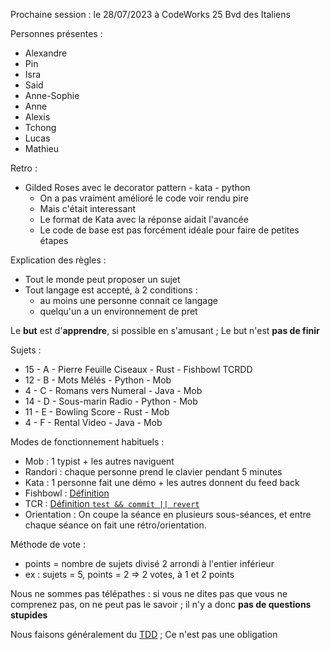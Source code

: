 Prochaine session : le 28/07/2023 à CodeWorks 25 Bvd des Italiens

Personnes présentes :
- Alexandre
- Pin
- Isra
- Said
- Anne-Sophie
- Anne
- Alexis
- Tchong
- Lucas
- Mathieu

Retro :
- Gilded Roses avec le decorator pattern - kata - python
  - On a pas vraiment amélioré le code voir rendu pire
  - Mais c'était interessant
  - Le format de Kata avec la réponse aidait l'avancée
  - Le code de base est pas forcément idéale pour faire de petites étapes

Explication des règles :
- Tout le monde peut proposer un sujet
- Tout langage est accepté, à 2 conditions :
  - au moins une personne connait ce langage
  - quelqu'un a un environnement de pret

Le **but** est d'**apprendre**, si possible en s'amusant ;
Le but n'est **pas de finir**

Sujets :
- 15 - A - Pierre Feuille Ciseaux - Rust - Fishbowl TCRDD
- 12 - B - Mots Mélés - Python - Mob
- 4 - C - Romans vers Numeral - Java - Mob
- 14 - D - Sous-marin Radio - Python - Mob
- 11 - E - Bowling Score - Rust - Mob
- 4 - F - Rental Video - Java - Mob

Modes de fonctionnement habituels :
- Mob : 1 typist + les autres naviguent
- Randori : chaque personne prend le clavier pendant 5 minutes
- Kata : 1 personne fait une démo + les autres donnent du feed back
- Fishbowl : [Définition](https://en.wikipedia.org/wiki/Fishbowl_(conversation))
- TCR : [Définition `test && commit || revert`](https://medium.com/@kentbeck_7670/test-commit-revert-870bbd756864)
- Orientation : On coupe la séance en plusieurs sous-séances,
  et entre chaque séance on fait une rétro/orientation.

Méthode de vote :
- points = nombre de sujets divisé 2 arrondi à l'entier inférieur
- ex : sujets = 5, points = 2 => 2 votes, à 1 et 2 points

Nous ne sommes pas télépathes :
si vous ne dites pas que vous ne comprenez pas, on ne peut pas le savoir ;
il n'y a donc **pas de questions stupides**

Nous faisons généralement du [TDD](https://fr.wikipedia.org/wiki/Test_driven_development) ;
Ce n'est pas une obligation
